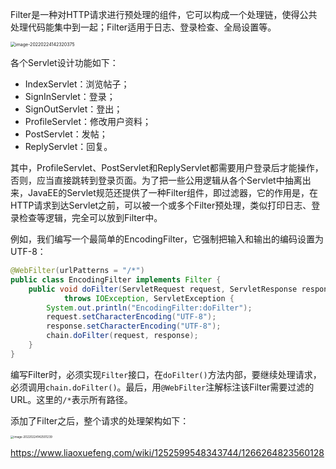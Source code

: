 Filter是一种对HTTP请求进行预处理的组件，它可以构成一个处理链，使得公共处理代码能集中到一起；Filter适用于日志、登录检查、全局设置等。

<img src="C:\Users\QY\AppData\Roaming\Typora\typora-user-images\image-20220224142320375.png" alt="image-20220224142320375" style="zoom:50%;" />

各个Servlet设计功能如下：

- IndexServlet：浏览帖子；
- SignInServlet：登录；
- SignOutServlet：登出；
- ProfileServlet：修改用户资料；
- PostServlet：发帖；
- ReplyServlet：回复。

其中，ProfileServlet、PostServlet和ReplyServlet都需要用户登录后才能操作，否则，应当直接跳转到登录页面。为了把一些公用逻辑从各个Servlet中抽离出来，JavaEE的Servlet规范还提供了一种Filter组件，即过滤器，它的作用是，在HTTP请求到达Servlet之前，可以被一个或多个Filter预处理，类似打印日志、登录检查等逻辑，完全可以放到Filter中。

例如，我们编写一个最简单的EncodingFilter，它强制把输入和输出的编码设置为UTF-8：

```Java
@WebFilter(urlPatterns = "/*")
public class EncodingFilter implements Filter {
    public void doFilter(ServletRequest request, ServletResponse response, FilterChain chain)
            throws IOException, ServletException {
        System.out.println("EncodingFilter:doFilter");
        request.setCharacterEncoding("UTF-8");
        response.setCharacterEncoding("UTF-8");
        chain.doFilter(request, response);
    }
}
```

编写Filter时，必须实现`Filter`接口，在`doFilter()`方法内部，要继续处理请求，必须调用`chain.doFilter()`。最后，用`@WebFilter`注解标注该Filter需要过滤的URL。这里的`/*`表示所有路径。

添加了Filter之后，整个请求的处理架构如下：

<img src="C:\Users\QY\AppData\Roaming\Typora\typora-user-images\image-20220224142501239.png" alt="image-20220224142501239" style="zoom: 33%;" />

https://www.liaoxuefeng.com/wiki/1252599548343744/1266264823560128